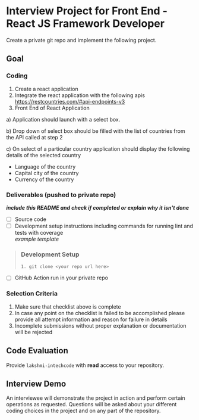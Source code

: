 # Interview Project for Front End - React JS Framework Developer

Create a private git repo and implement the following project.

## Goal
### Coding

1. Create a react application
2. Integrate the react application with the following apis
https://restcountries.com/#api-endpoints-v3
3. Front End of React Application

a) Application should launch with a select box. 

b) Drop down of select box should be filled with the list of countries from the API called at step 2

c) On select of a particular country application should display the following details of the selected country
   - Language of the country
   - Capital city of the country
   - Currency of the country
   
   
### Deliverables (pushed to private repo)
_**include this README and check if completed or explain why it isn't done**_
- [ ] Source code
- [ ] Development setup instructions including commands for running lint and tests with coverage
<br>_example template_
> ### Development Setup
> ```
> 1. git clone <your repo url here>

- [ ] GitHub Action run in your private repo
 
 ### Selection Criteria
1. Make sure that checklist above is complete
2. In case any point on the checklist is failed to be accomplished please provide all attempt information and reason for failure in details
3. Incomplete submissions without proper explanation or documentation will be rejected

## Code Evaluation
Provide `lakshmi-intechcode` with **read** access to your repository.

## Interview Demo
An interviewee will demonstrate the project in action and perform certain operations as requested. Questions will be asked about your different coding choices in the project and on any part of the repository.

